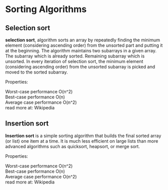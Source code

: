 #  Sorting Algorithms



## Selection sort

**selection sort**, algorithm sorts an array by repeatedly finding the minimum element (considering ascending order) from the unsorted part and putting it at the beginning. The algorithm maintains two subarrays in a given array.
The subarray which is already sorted.
Remaining subarray which is unsorted.
In every iteration of selection sort, the minimum element (considering ascending order) from the unsorted subarray is picked and moved to the sorted subarray.

Properties:

Worst-case performance O(n^2)                                          
                                Best-case performance O(n)             
Average case performance O(n^2)   
read more at: Wikipedia

## Insertion sort


**Insertion sort** is a simple sorting algorithm that builds the final sorted array (or list) one item at a time. It is much less efficient on large lists than more advanced algorithms such as quicksort, heapsort, or merge sort.

Properties:

Worst-case performance O(n^2)   
Best-case performance O(n)   
Average case performance O(n^2)    
read more at: Wikipedia
